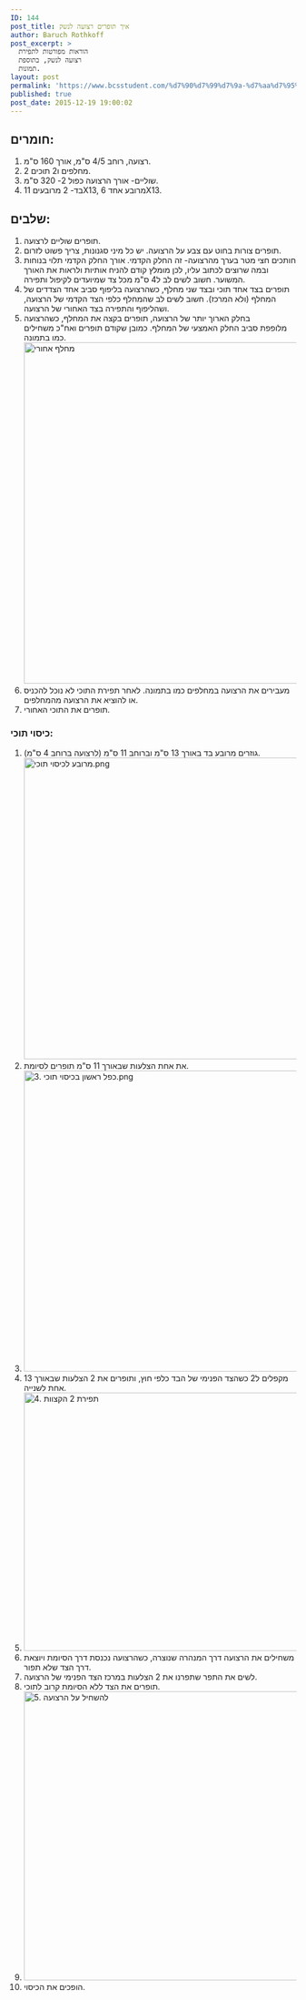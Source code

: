 ```yaml
---
ID: 144
post_title: איך תופרים רצועה לנשק
author: Baruch Rothkoff
post_excerpt: >
  הוראות מפורטות לתפירת
  רצועה לנשק, בתוספת
  תמונות.
layout: post
permalink: 'https://www.bcsstudent.com/%d7%90%d7%99%d7%9a-%d7%aa%d7%95%d7%a4%d7%a8%d7%99%d7%9d-%d7%a8%d7%a6%d7%95%d7%a2%d7%94-%d7%9c%d7%a0%d7%a9%d7%a7/'
published: true
post_date: 2015-12-19 19:00:02
---
```

<h2>חומרים:</h2>
<ol>
 	<li>רצועה, רוחב 4/5 ס"מ, אורך 160 ס"מ.</li>
 	<li>2 מחלפים ו2 תוכים.</li>
 	<li>שוליים- אורך הרצועה כפול 2- 320 ס"מ.</li>
 	<li>בד- 2 מרובעים 11X13, מרובע אחד 6X13.</li>
</ol>
<h2>שלבים:</h2>
<ol>
 	<li>תופרים שוליים לרצועה.</li>
 	<li>תופרים צורות בחוט עם צבע על הרצועה. יש כל מיני סגנונות, צריך פשוט לזרום.</li>
 	<li>חותכים חצי מטר בערך מהרצועה- זה החלק הקדמי. אורך החלק הקדמי תלוי בנוחות ובמה שרוצים לכתוב עליו, לכן מומלץ קודם להניח אותיות ולראות את האורך המשוער.
חשוב לשים לב ל4 ס"מ מכל צד שמיועדים לקיפול ותפירה.</li>
 	<li>תופרים בצד אחד תוכי ובצד שני מחלף, כשהרצועה בליפוף&nbsp;סביב אחד הצדדים של המחלף (ולא המרכז).
חשוב לשים לב שהמחלף כלפי הצד הקדמי של הרצועה, ושהליפוף והתפירה בצד האחורי של הרצועה.</li>
 	<li>בחלק הארוך יותר של הרצועה, תופרים בקצה את המחלף, כשהרצועה מלופפת&nbsp;סביב החלק האמצעי של המחלף. כמובן שקודם תופרים ואח"כ משחילים כמו בתמונה.
<img class="alignnone size-full wp-image-24" src="https://baruchiro.files.wordpress.com/2015/12/d79ed797d79cd7a3-d790d797d795d7a8d799.png" alt="מחלף אחורי" width="1068" height="600"></li>
 	<li>מעבירים את הרצועה במחלפים כמו בתמונה. לאחר תפירת התוכי לא נוכל להכניס או להוציא את הרצועה מהמחלפים.</li>
 	<li>תופרים את התוכי האחורי.</li>
</ol>
<h3>כיסוי תוכי:</h3>
<ol>
 	<li>גוזרים מרובע בד באורך 13 ס"מ וברוחב 11 ס"מ (לרצועה ברוחב 4 ס"מ).
<img class="alignnone size-full wp-image-34" src="https://baruchiro.files.wordpress.com/2015/12/d79ed7a8d795d791d7a2-d79cd79bd799d7a1d795d799-d7aad795d79bd799.png" alt="מרובע לכיסוי תוכי.png" width="940" height="530"></li>
 	<li>את אחת הצלעות שבאורך 11 ס"מ תופרים לסיומת.</li>
 	<li><img class="alignnone size-full wp-image-46" src="https://baruchiro.files.wordpress.com/2015/12/3-d79bd7a4d79c-d7a8d790d7a9d795d79f-d791d79bd799d7a1d795d799-d7aad795d79bd799.png" alt="3. כפל ראשון בכיסוי תוכי.png" width="939" height="529"></li>
 	<li>מקפלים ל2 כשהצד הפנימי של הבד כלפי חוץ, ותופרים את 2 הצלעות שבאורך 13 אחת לשנייה.</li>
 	<li><img class="alignnone size-full wp-image-47" src="https://baruchiro.files.wordpress.com/2015/12/4-d7aad7a4d799d7a8d7aa-2-d794d7a7d7a6d795d795d7aa.png" alt="4. תפירת 2 הקצוות" width="935" height="454"></li>
 	<li>משחילים את הרצועה דרך המנהרה שנוצרה, כשהרצועה נכנסת דרך הסיומת ויוצאת דרך הצד שלא תפור.</li>
 	<li>לשים את התפר שתפרנו את 2 הצלעות במרכז הצד הפנימי של הרצועה.</li>
 	<li>תופרים את הצד ללא הסיומת קרוב לתוכי.</li>
 	<li><img class="alignnone size-full wp-image-43" src="https://baruchiro.files.wordpress.com/2015/12/5-d79cd794d7a9d797d799d79c-d7a2d79c-d794d7a8d7a6d795d7a2d794.png" alt="5. להשחיל על הרצועה" width="938" height="508"></li>
 	<li>הופכים את הכיסוי.</li>
</ol>